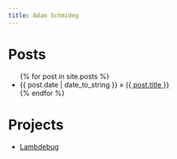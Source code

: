 ```yaml
---
title: Adam Schmideg
---
```

<html>
<head>
  <meta http-equiv="Content-Type" content="text/html; charset=utf-8"/>
</head>
<body>

<h1>Posts</h1>

  <ul class="posts">
    {% for post in site.posts %}
      <li><span>{{ post.date | date_to_string }}</span> &raquo; <a href="{{ post.url }}">{{ post.title }}</a></li>
    {% endfor %}
  </ul>

<h1>Projects</h1>

  <ul class="posts">
    <li><a href="/lambdebug">Lambdebug</a></li>
  </ul>

</body>
</html>
